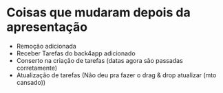 # Coisas que mudaram depois da apresentação

- Remoção adicionada
- Receber Tarefas do back4app adicionado
- Conserto na criação de tarefas (datas agora são passadas corretamente)
- Atualização de tarefas (Não deu pra fazer o drag & drop atualizar (mto cansado))